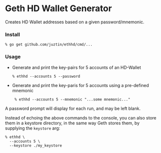 # Geth HD Wallet Generator

Creates HD Wallet addresses based on a given password/mnemonic.

### Install

```shell
% go get github.com/juztin/ethhd/cmd/...
```

### Usage

 - Generate and print the key-pairs for 5 accounts of an HD-Wallet  
    ```shell
    % ethhd --accounts 5 --password
    ```
 - Generate and print the key-paris for 5 accounts using a pre-defined mnemonic  
   ```shell
    % ethhd --accounts 5 --mnemonic "...some mnemonic..."
   ```

A password prompt will display for each run, and may be left blank.

Instead of echoing the above commands to the console, you can also store them in a keystore directory, in the
same way Geth stores them, by supplying the `keystore` arg:

```shell
% ethhd \
  --accounts 5 \
  --keystore ./my_keystore
```

